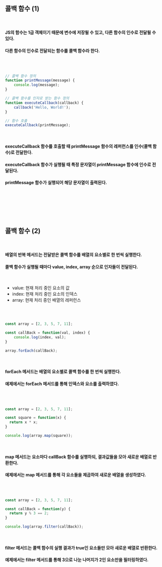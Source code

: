 ## 콜백 함수 (1)

<br>   

#### JS의 함수는 1급 객체이기 때문에 변수에 저장될 수 있고, 다른 함수의 인수로 전달될 수 있다.
#### 다른 함수의 인수로 전달되는 함수를 콜백 함수라 한다.

<br>   
<br>   

```javascript
// 콜백 함수 정의
function printMessage(message) {
    console.log(message);
}

// 콜백 함수를 인자로 받는 함수 정의
function executeCallback(callback) {
    callback('Hello, World!');
}

// 함수 호출
executeCallback(printMessage);
```

<br>   

#### executeCallback 함수를 호출할 때 printMessage 함수의 레퍼런스를 인수(콜백 함수)로 전달한다.
#### executeCallback 함수가 실행될 때 특정 문자열이 printMessage 함수에 인수로 전달된다.
#### printMessage 함수가 실행되어 해당 문자열이 출력된다.

<br>   
<br>   
<br>   
<br>   
<br>   

## 콜백 함수 (2)

<br>   

#### 배열의 반복 메서드는 전달받은 콜백 함수를 배열의 요소별로 한 번씩 실행한다.
#### 콜백 함수가 실행될 때마다 value, index, array 순으로 인자들이 전달된다.

<br>   

+ value: 현재 처리 중인 요소의 값
+ index: 현재 처리 중인 요소의 인덱스
+ array: 현재 처리 중인 배열의 레퍼런스

<br>   
<br>   

```javascript
const array = [2, 3, 5, 7, 11];

const callBack = function(val, index) {
    console.log(index, val);
}

array.forEach(callBack);
```

<br>   

#### forEach 메서드는 배열의 요소별로 콜백 함수를 한 번씩 실행한다.
#### 예제에서는 forEach 메서드를 통해 인덱스와 요소를 출력하였다.

<br>  
<br>  

```javascript
const array = [2, 3, 5, 7, 11];

const square = function(x) {
  return x * x;
}

console.log(array.map(square));
```

<br>   

#### map 메서드는 요소마다 callBack 함수를 실행하되, 결과값들을 모아 새로운 배열로 반환한다.
#### 예제에서는 map 메서드를 통해 각 요소들을 제곱하여 새로운 배열을 생성하였다.

<br>   
<br>   

```javascript
const array = [2, 3, 5, 7, 11];

const callBack = function(y) {
  return y % 3 == 2;
}

console.log(array.filter(callBack));
```

<br>   

#### filter 메서드는 콜백 함수의 실행 결과가 true인 요소들만 모아 새로운 배열로 반환한다.
#### 예제에서는 filter 메서드를 통해 3으로 나눈 나머지가 2인 요소만을 필터링하였다.
